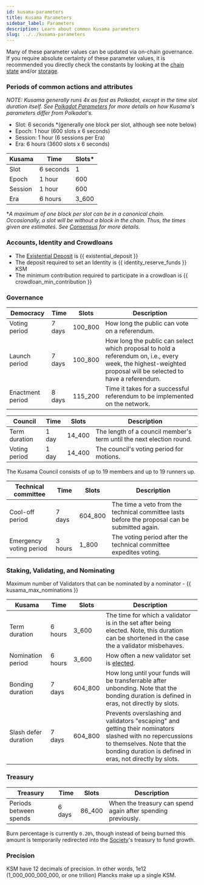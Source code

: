 ```yaml
---
id: kusama-parameters
title: Kusama Parameters
sidebar_label: Parameters
description: Learn about common Kusama parameters
slug: ../../kusama-parameters
---
```


Many of these parameter values can be updated via on-chain governance. If you require absolute
certainty of these parameter values, it is recommended you directly check the constants by looking
at the [chain state](https://polkadot.js.org/apps/#/chainstate/constants) and/or
[storage](https://polkadot.js.org/apps/#/chainstate).

### Periods of common actions and attributes

_NOTE: Kusama generally runs 4x as fast as Polkadot, except in the time slot duration itself. See
[Polkadot Parameters](../../maintain/maintain-polkadot-parameters.md) for more details on how Kusama's parameters
differ from Polkadot's._

- Slot: 6 seconds \*(generally one block per slot, although see note below)
- Epoch: 1 hour (600 slots x 6 seconds)
- Session: 1 hour (6 sessions per Era)
- Era: 6 hours (3600 slots x 6 seconds)

| Kusama  | Time      | Slots\* |
| ------- | --------- | ------- |
| Slot    | 6 seconds | 1       |
| Epoch   | 1 hour    | 600     |
| Session | 1 hour    | 600     |
| Era     | 6 hours   | 3_600   |

\*_A maximum of one block per slot can be in a canonical chain. Occasionally, a slot will be without
a block in the chain. Thus, the times given are *estimates*. See [Consensus](../../learn/learn-consensus.md) for
more details._

### Accounts, Identity and Crowdloans

- The [Existential Deposit](../learn/learn-accounts.md#existential-deposit-and-reaping) is {{ existential_deposit }}
- The deposit required to set an Identity is {{ identity_reserve_funds }} KSM
- The minimum contribution required to participate in a crowdloan is {{ crowdloan_min_contribution }}

### Governance

| Democracy        | Time   | Slots   | Description                                                                                                                                                   |
| ---------------- | ------ | ------- | ------------------------------------------------------------------------------------------------------------------------------------------------------------- |
| Voting period    | 7 days | 100_800 | How long the public can vote on a referendum.                                                                                                                 |
| Launch period    | 7 days | 100_800 | How long the public can select which proposal to hold a referendum on, i.e., every week, the highest-weighted proposal will be selected to have a referendum. |
| Enactment period | 8 days | 115_200 | Time it takes for a successful referendum to be implemented on the network.                                                                                   |

| Council       | Time  | Slots  | Description                                                          |
| ------------- | ----- | ------ | -------------------------------------------------------------------- |
| Term duration | 1 day | 14_400 | The length of a council member's term until the next election round. |
| Voting period | 1 day | 14_400 | The council's voting period for motions.                             |

The Kusama Council consists of up to 19 members and up to 19 runners up.

| Technical committee     | Time    | Slots   | Description                                                                                    |
| ----------------------- | ------- | ------- | ---------------------------------------------------------------------------------------------- |
| Cool-off period         | 7 days  | 604_800 | The time a veto from the technical committee lasts before the proposal can be submitted again. |
| Emergency voting period | 3 hours | 1_800   | The voting period after the technical committee expedites voting.                              |

### Staking, Validating, and Nominating

Maximum number of Validators that can be nominated by a nominator - {{ kusama_max_nominations }}

| Kusama               | Time    | Slots   | Description                                                                                                                                                                                         |
| -------------------- | ------- | ------- | --------------------------------------------------------------------------------------------------------------------------------------------------------------------------------------------------- |
| Term duration        | 6 hours | 3_600   | The time for which a validator is in the set after being elected. Note, this duration can be shortened in the case the a validator misbehaves.                                                      |
| Nomination period    | 6 hours | 3_600   | How often a new validator set is [elected](../../learn/learn-phragmen.md).                                                                                                                          |
| Bonding duration     | 7 days  | 604_800 | How long until your funds will be transferrable after unbonding. Note that the bonding duration is defined in eras, not directly by slots.                                                          |
| Slash defer duration | 7 days  | 604_800 | Prevents overslashing and validators "escaping" and getting their nominators slashed with no repercussions to themselves. Note that the bonding duration is defined in eras, not directly by slots. |

### Treasury

| Treasury               | Time   | Slots  | Description                                                  |
| ---------------------- | ------ | ------ | ------------------------------------------------------------ |
| Periods between spends | 6 days | 86_400 | When the treasury can spend again after spending previously. |

Burn percentage is currently `0.20%`, though instead of being burned this amount is temporarily
redirected into the [Society](../../maintain/kusama/maintain-guides-society-kusama.md)'s treasury to fund growth.

### Precision

KSM have 12 decimals of precision. In other words, 1e12 (1_000_000_000_000, or one trillion) Plancks
make up a single KSM.
